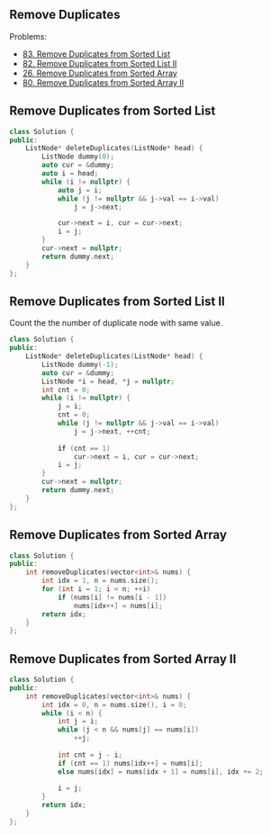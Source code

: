 ## Remove Duplicates

Problems:

- [83. Remove Duplicates from Sorted List](https://leetcode.com/problems/remove-duplicates-from-sorted-list/)
- [82. Remove Duplicates from Sorted List II](https://leetcode.com/problems/remove-duplicates-from-sorted-list-ii/)
- [26. Remove Duplicates from Sorted Array](https://leetcode.com/problems/remove-duplicates-from-sorted-array)
- [80. Remove Duplicates from Sorted Array II](https://leetcode.com/problems/remove-duplicates-from-sorted-array-ii)



## Remove Duplicates from Sorted List

```cpp
class Solution {
public:
    ListNode* deleteDuplicates(ListNode* head) {
        ListNode dummy(0);
        auto cur = &dummy;
        auto i = head;
        while (i != nullptr) {
            auto j = i;
            while (j != nullptr && j->val == i->val)
                j = j->next;

            cur->next = i, cur = cur->next;
            i = j;
        }
        cur->next = nullptr;
        return dummy.next;
    }
};
```



## Remove Duplicates from Sorted List II

Count the the number of duplicate node with same value.

```cpp
class Solution {
public:
    ListNode* deleteDuplicates(ListNode* head) {
        ListNode dummy(-1);
        auto cur = &dummy;
        ListNode *i = head, *j = nullptr;
        int cnt = 0;
        while (i != nullptr) {
            j = i;
            cnt = 0;
            while (j != nullptr && j->val == i->val)
                j = j->next, ++cnt;
            
            if (cnt == 1)
                cur->next = i, cur = cur->next;
            i = j;
        }
        cur->next = nullptr;
        return dummy.next;
    }
};
```



## Remove Duplicates from Sorted Array

```cpp
class Solution {
public:
    int removeDuplicates(vector<int>& nums) {
        int idx = 1, n = nums.size();
        for (int i = 1; i < n; ++i)
            if (nums[i] != nums[i - 1])
                nums[idx++] = nums[i];
        return idx;
    }
};
```



## Remove Duplicates from Sorted Array II

```cpp
class Solution {
public:
    int removeDuplicates(vector<int>& nums) {
        int idx = 0, n = nums.size(), i = 0;
        while (i < n) {
            int j = i;
            while (j < n && nums[j] == nums[i])
                ++j;
            
            int cnt = j - i;
            if (cnt == 1) nums[idx++] = nums[i];
            else nums[idx] = nums[idx + 1] = nums[i], idx += 2;
            
            i = j;
        }
        return idx;
    }
};
```

